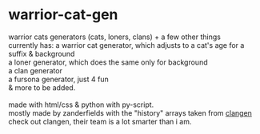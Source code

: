 # warrior-cat-gen
warrior cats generators (cats, loners, clans) + a few other things<br>currently has: a warrior cat generator, which adjusts to a cat's age for a suffix & background<br>a loner generator, which does the same only for background<br>a clan generator<br>a fursona generator, just 4 fun<br>& more to be added.<br><br>made with html/css & python with py-script.<br>mostly made by zanderfields with the "history" arrays taken from [clangen](https://github.com/Thlumyn/clangen)<br>check out clangen, their team is a lot smarter than i am. 
